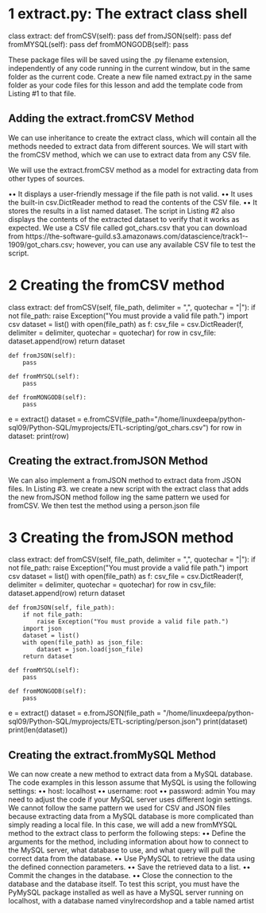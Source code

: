 # 1 extract.py: The extract class shell

class extract:
    def fromCSV(self):
        pass
    def fromJSON(self):
        pass
    def fromMYSQL(self):
        pass
    def fromMONGODB(self):
        pass

These package files will be saved using the .py filename extension, independently of any code running in the current window, but in the same folder as the current code. Create a new file named extract.py in the same folder as your code files for this lesson and add the template code from Listing #1 to that file.

Adding the extract.fromCSV Method
----------------------------------
We can use inheritance to create the extract class, which will contain all the methods needed to extract data from different sources. We will start with the fromCSV method,
which we can use to extract data from any CSV file.

We will use the extract.fromCSV method as a model for extracting data from other types of sources.

•• It displays a user-­friendly message if the file path is not valid.
•• It uses the built-­in csv.DictReader method to read the contents of the CSV file.
•• It stores the results in a list named dataset. The script in Listing #2 also displays the contents of the extracted dataset to verify that it works as expected. We use a CSV file called got_chars.csv that you can download
from https://the-­software-­guild.s3.amazonaws.com/datascience/track1-­1909/got_chars.csv; however, you can use any available CSV file to test the script.

# 2 Creating the fromCSV method
class extract:
    def fromCSV(self, file_path, delimiter = ",", quotechar = "|"):
        if not file_path:
            raise Exception("You must provide a valid file path.")
        import csv
        dataset = list()
        with open(file_path) as f:
            csv_file = csv.DictReader(f, delimiter = delimiter, quotechar = quotechar)
            for row in csv_file:
                dataset.append(row)
        return dataset

    def fromJSON(self):
        pass

    def fromMYSQL(self):
        pass

    def fromMONGODB(self):
        pass

e = extract()
dataset = e.fromCSV(file_path="/home/linuxdeepa/python-sql09/Python-SQL/myprojects/ETL-scripting/got_chars.csv")
for row in dataset:
    print(row)

Creating the extract.fromJSON Method
------------------------------------
We can also implement a fromJSON method to extract data from JSON files. In Listing #3. we create a new script with the extract class that adds the new fromJSON method follow ing the same pattern we used for fromCSV. We then test the method using a person.json file

# 3 Creating the fromJSON method
class extract:
    def fromCSV(self, file_path, delimiter = ",", quotechar = "|"):
        if not file_path:
            raise Exception("You must provide a valid file path.")
        import csv
        dataset = list()
        with open(file_path) as f:
            csv_file = csv.DictReader(f, delimiter = delimiter, quotechar = quotechar)
            for row in csv_file:
                dataset.append(row)
        return dataset
    
    def fromJSON(self, file_path):
        if not file_path:
            raise Exception("You must provide a valid file path.")
        import json
        dataset = list()
        with open(file_path) as json_file:
            dataset = json.load(json_file)
        return dataset

    def fromMYSQL(self):
        pass
    
    def fromMONGODB(self):
        pass

e = extract()
dataset = e.fromJSON(file_path = "/home/linuxdeepa/python-sql09/Python-SQL/myprojects/ETL-scripting/person.json")
print(dataset)
print(len(dataset))

Creating the extract.fromMySQL Method
-------------------------------------
We can now create a new method to extract data from a MySQL database. The code examples in this lesson assume that MySQL is using the following settings:
•• host: localhost
•• username: root
•• password: admin
You may need to adjust the code if your MySQL server uses different login settings. We cannot follow the same pattern we used for CSV and JSON files because extracting data from a MySQL database is more complicated than simply reading a local file. In this case, we will add a new fromMYSQL method to the extract class to perform the following steps:
•• Define the arguments for the method, including information about how to connect to the MySQL server, what database to use, and what query will pull the correct data from the database.
•• Use PyMySQL to retrieve the data using the defined connection parameters.
•• Save the retrieved data to a list.
•• Commit the changes in the database.
•• Close the connection to the database and the database itself.
To test this script, you must have the PyMySQL package installed as well as have a MySQL server running on localhost, with a database named vinylrecordshop and a table named artist
